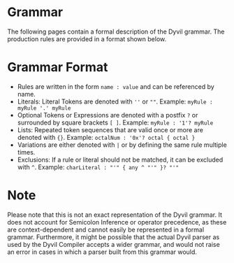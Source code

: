 # Grammar

The following pages contain a formal description of the Dyvil grammar. The production rules are provided in a format shown below.

# Grammar Format

- Rules are written in the form `name : value` and can be referenced by name.
- Literals: Literal Tokens are denoted with `''` or `""`.
  Example: `myRule : myRule '.' myRule`
- Optional Tokens or Expressions are denoted with a postfix `?` or surrounded by square brackets `[ ]`.
  Example: `myRule : '1'? myRule`
- Lists: Repeated token sequences that are valid once or more are denoted with `{}`.
  Example: `octalNum : '0x'? octal { octal }`
- Variations are either denoted with `|` or by defining the same rule multiple times.
- Exclusions: If a rule or literal should not be matched, it can be excluded with `^`.
  Example: `charLiteral : "'" { any ^ "'" }? "'"`

# Note

Please note that this is not an exact representation of the Dyvil grammar. It does not account for Semicolon Inference or operator precedence, as these are context-dependent and cannot easily be represented in a formal grammar. Furthermore, it might be possible that the actual Dyvil parser as used by the Dyvil Compiler accepts a wider grammar, and would not raise an error in cases in which a parser built from this grammar would.